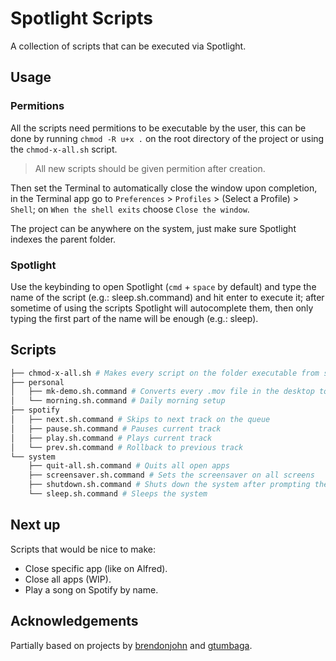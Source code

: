 # Spotlight Scripts

A collection of scripts that can be executed via Spotlight.

## Usage

### Permitions

All the scripts need permitions to be executable by the user, this can be done by running `chmod -R u+x .` on the root directory of the project or using the `chmod-x-all.sh` script.

> All new scripts should be given permition after creation.

Then set the Terminal to automatically close the window upon completion, in the Terminal app go to `Preferences` > `Profiles` > (Select a Profile) > `Shell`; on `When the shell exits` choose `Close the window`.

The project can be anywhere on the system, just make sure Spotlight indexes the parent folder.

### Spotlight

Use the keybinding to open Spotlight (`cmd` + `space` by default) and type the name of the script (e.g.: sleep.sh.command) and hit enter to execute it; after sometime of using the scripts Spotlight will autocomplete them, then only typing the first part of the name will be enough (e.g.: sleep).

## Scripts

```zsh
├── chmod-x-all.sh # Makes every script on the folder executable from spotlight
├── personal
│   ├── mk-demo.sh.command # Converts every .mov file in the desktop to .mp4
│   └── morning.sh.command # Daily morning setup
├── spotify
│   ├── next.sh.command # Skips to next track on the queue
│   ├── pause.sh.command # Pauses current track
│   ├── play.sh.command # Plays current track
│   └── prev.sh.command # Rollback to previous track
└── system
    ├── quit-all.sh.command # Quits all open apps
    ├── screensaver.sh.command # Sets the screensaver on all screens
    ├── shutdown.sh.command # Shuts down the system after prompting the password
    └── sleep.sh.command # Sleeps the system
```

## Next up

Scripts that would be nice to make:

- Close specific app (like on Alfred).
- Close all apps (WIP).
- Play a song on Spotify by name.

## Acknowledgements

Partially based on projects by [brendonjohn](https://github.com/brendonjohn/spotlight-scripts) and [gtumbaga](https://github.com/gtumbaga/Spotlight-Commands).
